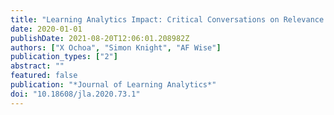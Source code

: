 ```yaml
---
title: "Learning Analytics Impact: Critical Conversations on Relevance and Social Responsibility"
date: 2020-01-01
publishDate: 2021-08-20T12:06:01.208982Z
authors: ["X Ochoa", "Simon Knight", "AF Wise"]
publication_types: ["2"]
abstract: ""
featured: false
publication: "*Journal of Learning Analytics*"
doi: "10.18608/jla.2020.73.1"
---
```


